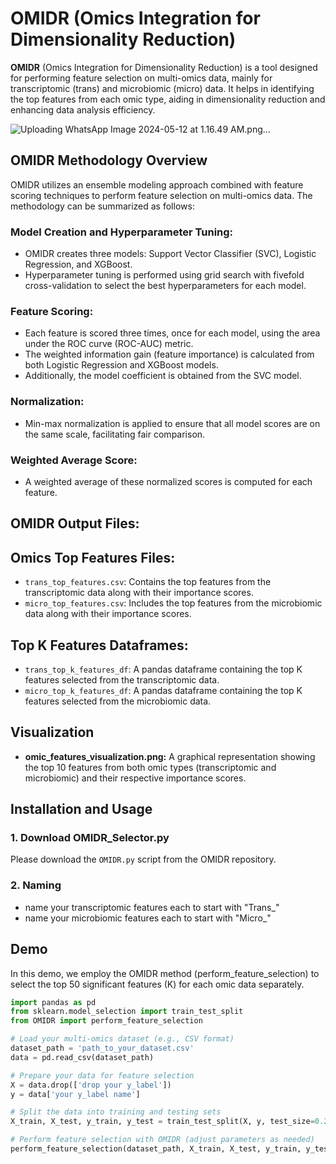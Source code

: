 # OMIDR (Omics Integration for Dimensionality Reduction)

**OMIDR** (Omics Integration for Dimensionality Reduction) is a tool designed for performing feature selection on multi-omics data, mainly for transcriptomic (trans) and microbiomic (micro) data. It helps in identifying the top features from each omic type, aiding in dimensionality reduction and enhancing data analysis efficiency.

![Uploading WhatsApp Image 2024-05-12 at 1.16.49 AM.png…]()

## OMIDR Methodology Overview

OMIDR utilizes an ensemble modeling approach combined with feature scoring techniques to perform feature selection on multi-omics data. The methodology can be summarized as follows:

### Model Creation and Hyperparameter Tuning:

- OMIDR creates three models: Support Vector Classifier (SVC), Logistic Regression, and XGBoost.
- Hyperparameter tuning is performed using grid search with fivefold cross-validation to select the best hyperparameters for each model.

### Feature Scoring:

- Each feature is scored three times, once for each model, using the area under the ROC curve (ROC-AUC) metric.
- The weighted information gain (feature importance) is calculated from both Logistic Regression and XGBoost models.
- Additionally, the model coefficient is obtained from the SVC model.

### Normalization:

- Min-max normalization is applied to ensure that all model scores are on the same scale, facilitating fair comparison.

### Weighted Average Score:

- A weighted average of these normalized scores is computed for each feature.

## OMIDR Output Files:

## Omics Top Features Files:
  - `trans_top_features.csv`: Contains the top features from the transcriptomic data along with their importance scores.
  - `micro_top_features.csv`: Includes the top features from the microbiomic data along with their importance scores.

## Top K Features Dataframes:

- `trans_top_k_features_df`: A pandas dataframe containing the top K features selected from the transcriptomic data.
- `micro_top_k_features_df`: A pandas dataframe containing the top K features selected from the microbiomic data.

## Visualization

- **omic_features_visualization.png:** A graphical representation showing the top 10 features from both omic types (transcriptomic and microbiomic) and their respective importance scores.

## Installation and Usage

### 1. Download OMIDR_Selector.py

Please download the `OMIDR.py` script from the OMIDR repository.
### 2. Naming
- name your transcriptomic features each to start with "Trans_"
- name your microbiomic features each to start with "Micro_"


## Demo
In this demo, we employ the OMIDR method (perform_feature_selection) to select the top 50 significant features (K) for each omic data separately.

   ```python
import pandas as pd
from sklearn.model_selection import train_test_split
from OMIDR import perform_feature_selection

# Load your multi-omics dataset (e.g., CSV format)
dataset_path = 'path_to_your_dataset.csv'
data = pd.read_csv(dataset_path)

# Prepare your data for feature selection
X = data.drop(['drop your y_label'])
y = data['your y_label name']

# Split the data into training and testing sets
X_train, X_test, y_train, y_test = train_test_split(X, y, test_size=0.2, random_state=42)

# Perform feature selection with OMIDR (adjust parameters as needed)
perform_feature_selection(dataset_path, X_train, X_test, y_train, y_test, k=50)

